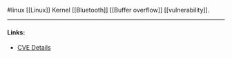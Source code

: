 #linux 
[[Linux]] Kernel [[Bluetooth]] [[Buffer overflow]] [[vulnerability]].

---
#### Links:
- [CVE Details](https://www.cvedetails.com/cve/CVE-2020-25656/)
